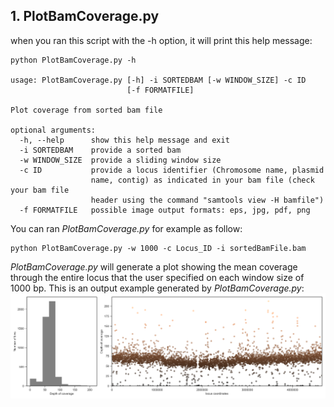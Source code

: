 ## 1. PlotBamCoverage.py

when you ran this script with the -h option, it will print this help message:
```
python PlotBamCoverage.py -h

usage: PlotBamCoverage.py [-h] -i SORTEDBAM [-w WINDOW_SIZE] -c ID
                          [-f FORMATFILE]

Plot coverage from sorted bam file

optional arguments:
  -h, --help      show this help message and exit
  -i SORTEDBAM    provide a sorted bam
  -w WINDOW_SIZE  provide a sliding window size
  -c ID           provide a locus identifier (Chromosome name, plasmid
                  name, contig) as indicated in your bam file (check your bam file
                  header using the command "samtools view -H bamfile")
  -f FORMATFILE   possible image output formats: eps, jpg, pdf, png
```

You can ran _PlotBamCoverage.py_ for example as follow:
```
python PlotBamCoverage.py -w 1000 -c Locus_ID -i sortedBamFile.bam
```
_PlotBamCoverage.py_ will generate a plot showing the mean coverage through the entire locus that the user specified on each window size of 1000 bp.
This is an output example generated by _PlotBamCoverage.py_:
![Scheme](PlotBamCoverage_output_1000bp.png)

